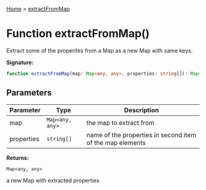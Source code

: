 [Home](../index.md) &gt; [extractFromMap](./extractfrommap_1.md)

# Function extractFromMap()

Extract some of the properites from a Map as a new Map with same keys.

<b>Signature:</b>

```typescript
function extractFromMap(map: Map<any, any>, properties: string[]): Map<any, any>;
```

## Parameters

|  Parameter | Type | Description |
|  --- | --- | --- |
|  map | `Map<any, any>` | the map to extract from |
|  properties | `string[]` | name of the properties in second item of the map elements |

<b>Returns:</b>

`Map<any, any>`

a new Map with extracted properties

